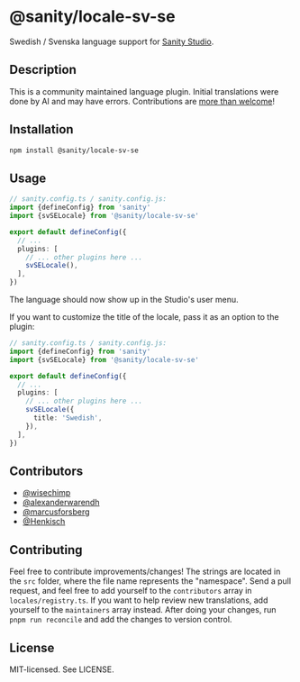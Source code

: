 # @sanity/locale-sv-se

Swedish / Svenska language support for [Sanity Studio](https://www.sanity.io/).

## Description

This is a community maintained language plugin. Initial translations were done by AI and may have errors. Contributions are [more than welcome](#contributing)!

## Installation

```sh
npm install @sanity/locale-sv-se
```

## Usage

```ts
// sanity.config.ts / sanity.config.js:
import {defineConfig} from 'sanity'
import {svSELocale} from '@sanity/locale-sv-se'

export default defineConfig({
  // ...
  plugins: [
    // ... other plugins here ...
    svSELocale(),
  ],
})
```

The language should now show up in the Studio's user menu.

If you want to customize the title of the locale, pass it as an option to the plugin:

```ts
// sanity.config.ts / sanity.config.js:
import {defineConfig} from 'sanity'
import {svSELocale} from '@sanity/locale-sv-se'

export default defineConfig({
  // ...
  plugins: [
    // ... other plugins here ...
    svSELocale({
      title: 'Swedish',
    }),
  ],
})
```

## Contributors

- [@wisechimp](https://github.com/wisechimp)
- [@alexanderwarendh](https://github.com/alexanderwarendh)
- [@marcusforsberg](https://github.com/marcusforsberg)
- [@Henkisch](https://github.com/Henkisch)

## Contributing

Feel free to contribute improvements/changes! The strings are located in the `src` folder, where the file name represents the "namespace". Send a pull request, and feel free to add yourself to the `contributors` array in `locales/registry.ts`. If you want to help review new translations, add yourself to the `maintainers` array instead. After doing your changes, run `pnpm run reconcile` and add the changes to version control.

## License

MIT-licensed. See LICENSE.
